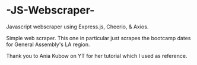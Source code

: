 # -JS-Webscraper-

Javascript webscraper using Express.js, Cheerio, & Axios.

Simple web scraper. This one in particular just scrapes the bootcamp dates for General Assembly's LA region.


Thank you to Ania Kubow on YT for her tutorial which I used as reference. 
